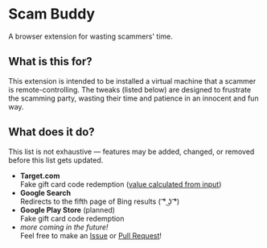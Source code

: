 # Scam Buddy
A browser extension for wasting scammers' time.

## What is this for?

This extension is intended to be installed a virtual machine that a scammer is remote-controlling. The tweaks (listed below) are designed to frustrate the scamming party, wasting their time and patience in an innocent and fun way.

## What does it do?

This list is not exhaustive — features may be added, changed, or removed before this list gets updated.

* **Target.com**  
  Fake gift card code redemption ([value calculated from input][card-value])
* **Google Search**  
  Redirects to the fifth page of Bing results ( ͡° ͜ʖ ͡°)
* **Google Play Store** (planned)  
  Fake gift card code redemption
* *more coming in the future!*  
  Feel free to make an
    [Issue](https://github.com/hadenpf/scam-buddy/issues/new)
    or [Pull Request](https://github.com/hadenpf/scam-buddy/fork)!

[card-value]: https://github.com/hadenpf/scam-buddy/wiki/Target%3A-Redeem-Gift-Card
